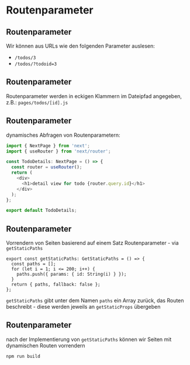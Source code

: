 # Routenparameter

## Routenparameter

Wir können aus URLs wie den folgenden Parameter auslesen:

- `/todos/3`
- `/todos/?todoid=3`

## Routenparameter

Routenparameter werden in eckigen Klammern im Dateipfad angegeben, z.B.: `pages/todos/[id].js`

## Routenparameter

dynamisches Abfragen von Routenparametern:

```js
import { NextPage } from 'next';
import { useRouter } from 'next/router';

const TodoDetails: NextPage = () => {
  const router = useRouter();
  return (
    <div>
      <h1>detail view for todo {router.query.id}</h1>
    </div>
  );
};

export default TodoDetails;
```

## Routenparameter

Vorrendern von Seiten basierend auf einem Satz Routenparameter - via `getStaticPaths`

```tsx
export const getStaticPaths: GetStaticPaths = () => {
  const paths = [];
  for (let i = 1; i <= 200; i++) {
    paths.push({ params: { id: String(i) } });
  }
  return { paths, fallback: false };
};
```

`getStaticPaths` gibt unter dem Namen `paths` ein Array zurück, das Routen beschreibt - diese werden jeweils an `getStaticProps` übergeben

## Routenparameter

nach der Implementierung von `getStaticPaths` können wir Seiten mit dynamischen Routen vorrendern

```bash
npm run build
```
